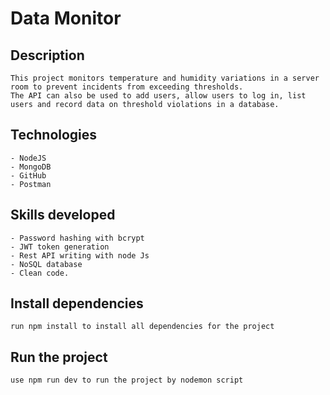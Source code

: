 # Data Monitor
## Description

    This project monitors temperature and humidity variations in a server room to prevent incidents from exceeding thresholds. 
    The API can also be used to add users, allow users to log in, list users and record data on threshold violations in a database. 
    
## Technologies

    - NodeJS
    - MongoDB
    - GitHub
    - Postman
    
## Skills developed

    - Password hashing with bcrypt
    - JWT token generation
    - Rest API writing with node Js
    - NoSQL database
    - Clean code.

## Install dependencies

    run npm install to install all dependencies for the project

## Run the project

    use npm run dev to run the project by nodemon script
